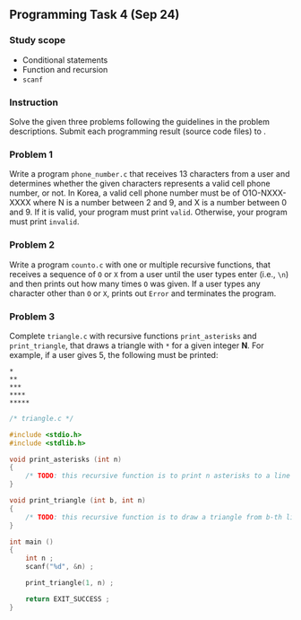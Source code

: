 
## Programming Task 4 (Sep 24)

### Study scope
* Conditional statements
* Function and recursion
* ``scanf``

### Instruction

Solve the given three problems following the guidelines in the problem descriptions. 
Submit each programming result (source code files) to .

### Problem 1

Write a program ``phone_number.c`` that receives 13 characters from a user and determines whether the given characters represents a valid cell phone number, or not. In Korea, a valid cell phone number must be of O1O-NXXX-XXXX where N is a number between 2 and 9, and X is a number between 0 and 9. If it is valid, your program must print ``valid``. Otherwise, your program must print ``invalid``.

### Problem 2

Write a program ``counto.c`` with one or multiple recursive functions, that receives a sequence of ``O`` or ``X`` from a user until the user types enter (i.e., ``\n``) and then prints out how many times ``O`` was given. If a user types any character other than ``O`` or ``X``, prints out ``Error`` and terminates the program.


### Problem 3

Complete ``triangle.c`` with recursive functions ``print_asterisks`` and ``print_triangle``, that draws a triangle with ``*`` for a given integer **N**. For example, if a user gives 5, the following must be printed:

```
*
**
***
****
*****
```

```C
/* triangle.c */

#include <stdio.h>
#include <stdlib.h>

void print_asterisks (int n)
{
	/* TODO: this recursive function is to print n asterisks to a line */
}

void print_triangle (int b, int n)
{
	/* TODO: this recursive function is to draw a triangle from b-th line to n-th line */
}

int main () 
{
	int n ;
	scanf("%d", &n) ;

	print_triangle(1, n) ;

	return EXIT_SUCCESS ;
}
```
